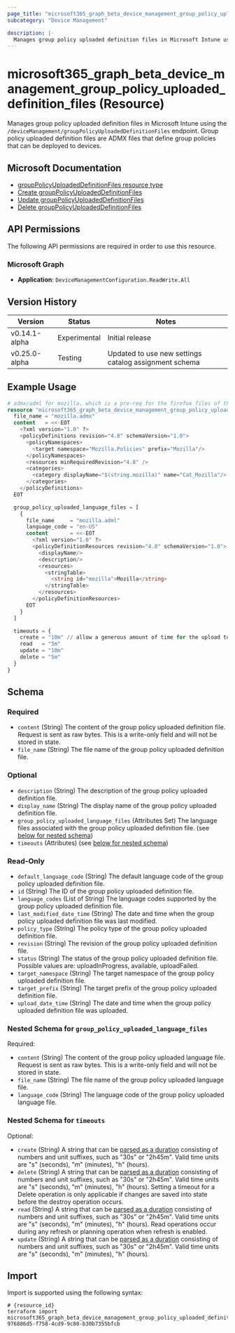 ```yaml
---
page_title: "microsoft365_graph_beta_device_management_group_policy_uploaded_definition_files Resource - terraform-provider-microsoft365"
subcategory: "Device Management"

description: |-
  Manages group policy uploaded definition files in Microsoft Intune using the /deviceManagement/groupPolicyUploadedDefinitionFiles endpoint. Group policy uploaded definition files are ADMX files that define group policies that can be deployed to devices.
---
```


# microsoft365_graph_beta_device_management_group_policy_uploaded_definition_files (Resource)

Manages group policy uploaded definition files in Microsoft Intune using the `/deviceManagement/groupPolicyUploadedDefinitionFiles` endpoint. Group policy uploaded definition files are ADMX files that define group policies that can be deployed to devices.

## Microsoft Documentation

- [groupPolicyUploadedDefinitionFiles resource type](https://learn.microsoft.com/en-us/graph/api/resources/intune-grouppolicy-grouppolicyuploadeddefinitionfile?view=graph-rest-beta)
- [Create groupPolicyUploadedDefinitionFiles](https://learn.microsoft.com/en-us/graph/api/intune-grouppolicy-grouppolicyuploadeddefinitionfile-create?view=graph-rest-beta)
- [Update groupPolicyUploadedDefinitionFiles](https://learn.microsoft.com/en-us/graph/api/intune-grouppolicy-grouppolicyuploadeddefinitionfile-update?view=graph-rest-beta)
- [Delete groupPolicyUploadedDefinitionFiles](https://learn.microsoft.com/en-us/graph/api/intune-grouppolicy-grouppolicyuploadeddefinitionfile-delete?view=graph-rest-beta)

## API Permissions

The following API permissions are required in order to use this resource.

### Microsoft Graph

- **Application**: `DeviceManagementConfiguration.ReadWrite.All`

## Version History

| Version | Status | Notes |
|---------|--------|-------|
| v0.14.1-alpha | Experimental | Initial release |
| v0.25.0-alpha | Testing | Updated to use new settings catalog assignment schema |

## Example Usage

```terraform
# admx/adml for mozilla. which is a pre-req for the firefox files of the same
resource "microsoft365_graph_beta_device_management_group_policy_uploaded_definition_files" "moziila" {
  file_name = "mozilla.admx"
  content   = <<-EOT
    <?xml version="1.0" ?>
    <policyDefinitions revision="4.8" schemaVersion="1.0">
      <policyNamespaces>
        <target namespace="Mozilla.Policies" prefix="Mozilla"/>
      </policyNamespaces>
      <resources minRequiredRevision="4.8" />
      <categories>
        <category displayName="$(string.mozilla)" name="Cat_Mozilla"/>
      </categories>
    </policyDefinitions>
  EOT

  group_policy_uploaded_language_files = [
    {
      file_name     = "mozilla.adml"
      language_code = "en-US"
      content       = <<-EOT
        <?xml version="1.0" ?>
        <policyDefinitionResources revision="4.8" schemaVersion="1.0">
          <displayName/>
          <description/>
          <resources>
            <stringTable>
              <string id="mozilla">Mozilla</string>
            </stringTable>
          </resources>
        </policyDefinitionResources>
      EOT
    }
  ]

  timeouts = {
    create = "10m" // allow a generous amount of time for the upload to complete
    read   = "5m"
    update = "10m"
    delete = "5m"
  }
}
```

<!-- schema generated by tfplugindocs -->
## Schema

### Required

- `content` (String) The content of the group policy uploaded definition file. Request is sent as raw bytes. This is a write-only field and will not be stored in state.
- `file_name` (String) The file name of the group policy uploaded definition file.

### Optional

- `description` (String) The description of the group policy uploaded definition file.
- `display_name` (String) The display name of the group policy uploaded definition file.
- `group_policy_uploaded_language_files` (Attributes Set) The language files associated with the group policy uploaded definition file. (see [below for nested schema](#nestedatt--group_policy_uploaded_language_files))
- `timeouts` (Attributes) (see [below for nested schema](#nestedatt--timeouts))

### Read-Only

- `default_language_code` (String) The default language code of the group policy uploaded definition file.
- `id` (String) The ID of the group policy uploaded definition file.
- `language_codes` (List of String) The language codes supported by the group policy uploaded definition file.
- `last_modified_date_time` (String) The date and time when the group policy uploaded definition file was last modified.
- `policy_type` (String) The policy type of the group policy uploaded definition file.
- `revision` (String) The revision of the group policy uploaded definition file.
- `status` (String) The status of the group policy uploaded definition file. Possible values are: uploadInProgress, available, uploadFailed.
- `target_namespace` (String) The target namespace of the group policy uploaded definition file.
- `target_prefix` (String) The target prefix of the group policy uploaded definition file.
- `upload_date_time` (String) The date and time when the group policy uploaded definition file was uploaded.

<a id="nestedatt--group_policy_uploaded_language_files"></a>
### Nested Schema for `group_policy_uploaded_language_files`

Required:

- `content` (String) The content of the group policy uploaded language file. Request is sent as raw bytes. This is a write-only field and will not be stored in state.
- `file_name` (String) The file name of the group policy uploaded language file.
- `language_code` (String) The language code of the group policy uploaded language file.


<a id="nestedatt--timeouts"></a>
### Nested Schema for `timeouts`

Optional:

- `create` (String) A string that can be [parsed as a duration](https://pkg.go.dev/time#ParseDuration) consisting of numbers and unit suffixes, such as "30s" or "2h45m". Valid time units are "s" (seconds), "m" (minutes), "h" (hours).
- `delete` (String) A string that can be [parsed as a duration](https://pkg.go.dev/time#ParseDuration) consisting of numbers and unit suffixes, such as "30s" or "2h45m". Valid time units are "s" (seconds), "m" (minutes), "h" (hours). Setting a timeout for a Delete operation is only applicable if changes are saved into state before the destroy operation occurs.
- `read` (String) A string that can be [parsed as a duration](https://pkg.go.dev/time#ParseDuration) consisting of numbers and unit suffixes, such as "30s" or "2h45m". Valid time units are "s" (seconds), "m" (minutes), "h" (hours). Read operations occur during any refresh or planning operation when refresh is enabled.
- `update` (String) A string that can be [parsed as a duration](https://pkg.go.dev/time#ParseDuration) consisting of numbers and unit suffixes, such as "30s" or "2h45m". Valid time units are "s" (seconds), "m" (minutes), "h" (hours).

## Import

Import is supported using the following syntax:

```shell
# {resource_id}
terraform import microsoft365_graph_beta_device_management_group_policy_uploaded_definition_files.example 976886d5-f758-4cd9-9c80-b30b7355bfcb
```
